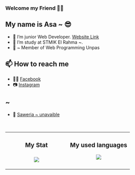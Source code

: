 ### Welcome my Friend 👋😊

## My name is Asa ~ 😎
- 🔭 I’m junior Web Developer. [Website Link](https://asasama.github.io/)
- 🌱 I’m study at STMIK El Rahma ~.
- 💬 ~ Member of Web Programming Unpas

## 📫 How to reach me
- 👩‍💻 [Facebook](https://facebook.com/shaaichi)
- 📷 [Instagram](https://www.instagram.com/asasama_/)


## ~
- 💸 [Saweria ~ unavaible](https://google.com)

<br>

<table>
   <td width="50%" valign="top">
    <h3 align="center"> My Stat<h3>
    <p align="center">
      <img src="https://github-readme-stats.vercel.app/api?username=asasama&theme=algolia&column=7&no-frame=true" />
    </p>
   </td>
   <td width="50%" valign="top">
    <h3 align="center"> My used languages</h3>
     <p align="center">
      <img src="https://github-readme-stats.vercel.app/api/top-langs/?username=asasama&theme=outrun&column=7&no-frame=true"/>
     </p>
  </td>
</table>
